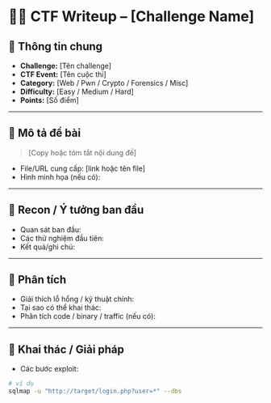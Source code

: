# 🏴‍☠️ CTF Writeup – [Challenge Name]

## 📌 Thông tin chung
- **Challenge:** [Tên challenge]  
- **CTF Event:** [Tên cuộc thi]  
- **Category:** [Web / Pwn / Crypto / Forensics / Misc]  
- **Difficulty:** [Easy / Medium / Hard]  
- **Points:** [Số điểm]  

---

## 📜 Mô tả đề bài
> [Copy hoặc tóm tắt nội dung đề]  
- File/URL cung cấp: [link hoặc tên file]  
- Hình minh họa (nếu có):  


---

## 🔎 Recon / Ý tưởng ban đầu
- Quan sát ban đầu:  
- Các thử nghiệm đầu tiên:  
- Kết quả/ghi chú:  

---

## 🧩 Phân tích
- Giải thích lỗ hổng / kỹ thuật chính:  
- Tại sao có thể khai thác:  
- Phân tích code / binary / traffic (nếu có):  

---

## 🚀 Khai thác / Giải pháp
- Các bước exploit:  
```bash
# ví dụ
sqlmap -u "http://target/login.php?user=*" --dbs
